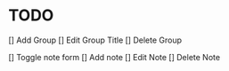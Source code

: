 # TODO

[] Add Group
[] Edit Group Title
[] Delete Group

[] Toggle note form
[] Add note
[] Edit Note
[] Delete Note
